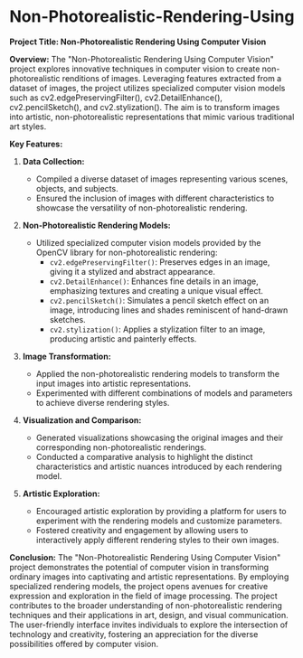 # Non-Photorealistic-Rendering-Using
**Project Title: Non-Photorealistic Rendering Using Computer Vision**

**Overview:**
The "Non-Photorealistic Rendering Using Computer Vision" project explores innovative techniques in computer vision to create non-photorealistic renditions of images. Leveraging features extracted from a dataset of images, the project utilizes specialized computer vision models such as cv2.edgePreservingFilter(), cv2.DetailEnhance(), cv2.pencilSketch(), and cv2.stylization(). The aim is to transform images into artistic, non-photorealistic representations that mimic various traditional art styles.

**Key Features:**

1. **Data Collection:**
   - Compiled a diverse dataset of images representing various scenes, objects, and subjects.
   - Ensured the inclusion of images with different characteristics to showcase the versatility of non-photorealistic rendering.

2. **Non-Photorealistic Rendering Models:**
   - Utilized specialized computer vision models provided by the OpenCV library for non-photorealistic rendering:
      - `cv2.edgePreservingFilter()`: Preserves edges in an image, giving it a stylized and abstract appearance.
      - `cv2.DetailEnhance()`: Enhances fine details in an image, emphasizing textures and creating a unique visual effect.
      - `cv2.pencilSketch()`: Simulates a pencil sketch effect on an image, introducing lines and shades reminiscent of hand-drawn sketches.
      - `cv2.stylization()`: Applies a stylization filter to an image, producing artistic and painterly effects.

3. **Image Transformation:**
   - Applied the non-photorealistic rendering models to transform the input images into artistic representations.
   - Experimented with different combinations of models and parameters to achieve diverse rendering styles.

4. **Visualization and Comparison:**
   - Generated visualizations showcasing the original images and their corresponding non-photorealistic renderings.
   - Conducted a comparative analysis to highlight the distinct characteristics and artistic nuances introduced by each rendering model.

5. **Artistic Exploration:**
   - Encouraged artistic exploration by providing a platform for users to experiment with the rendering models and customize parameters.
   - Fostered creativity and engagement by allowing users to interactively apply different rendering styles to their own images.

**Conclusion:**
The "Non-Photorealistic Rendering Using Computer Vision" project demonstrates the potential of computer vision in transforming ordinary images into captivating and artistic representations. By employing specialized rendering models, the project opens avenues for creative expression and exploration in the field of image processing. The project contributes to the broader understanding of non-photorealistic rendering techniques and their applications in art, design, and visual communication. The user-friendly interface invites individuals to explore the intersection of technology and creativity, fostering an appreciation for the diverse possibilities offered by computer vision.
